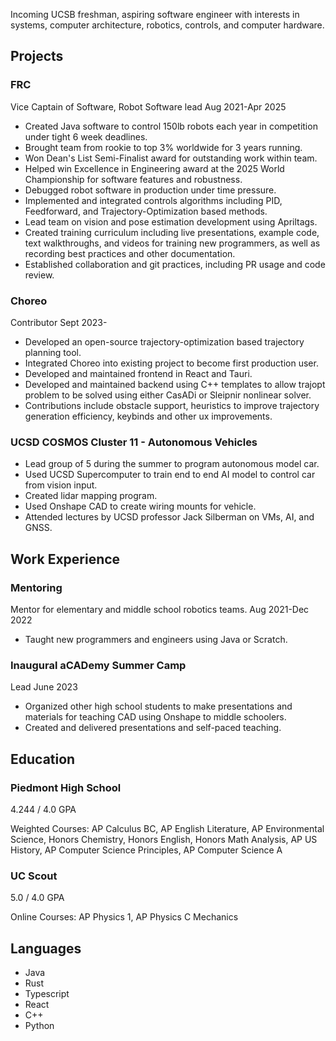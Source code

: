 Incoming UCSB freshman, aspiring software engineer with interests in systems, computer architecture, robotics, controls, and computer hardware.

## Projects

### FRC

Vice Captain of Software, Robot Software lead
Aug 2021-Apr 2025

- Created Java software to control 150lb robots each year in competition under tight 6 week deadlines.
- Brought team from rookie to top 3% worldwide for 3 years running.
- Won Dean's List Semi-Finalist award for outstanding work within team.
- Helped win Excellence in Engineering award at the 2025 World Championship for software features and robustness.
- Debugged robot software in production under time pressure.
- Implemented and integrated controls algorithms including PID, Feedforward, and Trajectory-Optimization based methods.
- Lead team on vision and pose estimation development using Apriltags.
- Created training curriculum including live presentations, example code, text walkthroughs, and videos for training new programmers, as well as recording best practices and other documentation.
- Established collaboration and git practices, including PR usage and code review.

### Choreo

Contributor
Sept 2023-

- Developed an open-source trajectory-optimization based trajectory planning tool.
- Integrated Choreo into existing project to become first production user.
- Developed and maintained frontend in React and Tauri.
- Developed and maintained backend using C++ templates to allow trajopt problem to be solved using either CasADi or Sleipnir nonlinear solver.
- Contributions include obstacle support, heuristics to improve trajectory generation efficiency, keybinds and other ux improvements.

### UCSD COSMOS Cluster 11 - Autonomous Vehicles

- Lead group of 5 during the summer to program autonomous model car.
- Used UCSD Supercomputer to train end to end AI model to control car from vision input.
- Created lidar mapping program.
- Used Onshape CAD to create wiring mounts for vehicle.
- Attended lectures by UCSD professor Jack Silberman on VMs, AI, and GNSS.

## Work Experience

### Mentoring

Mentor for elementary and middle school robotics teams.
Aug 2021-Dec 2022

- Taught new programmers and engineers using Java or Scratch.

### Inaugural aCADemy Summer Camp

Lead
June 2023

- Organized other high school students to make presentations and materials for teaching CAD using Onshape to middle schoolers.
- Created and delivered presentations and self-paced teaching.

## Education

### Piedmont High School

4.244 / 4.0 GPA

Weighted Courses: AP Calculus BC, AP English Literature, AP Environmental Science, Honors Chemistry, Honors English, Honors Math Analysis, AP US History, AP Computer Science Principles, AP Computer Science A

### UC Scout

5.0 / 4.0 GPA

Online Courses: AP Physics 1, AP Physics C Mechanics

## Languages

- Java
- Rust
- Typescript
- React
- C++
- Python
